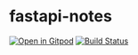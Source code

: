 # fastapi-notes
[![Open in Gitpod](https://gitpod.io/button/open-in-gitpod.svg)](https://gitpod.io/#https://github.com/exepirit/fastapi-notes)
[![Build Status](https://travis-ci.com/exepirit/fastapi-notes.svg?branch=master)](https://travis-ci.com/exepirit/fastapi-notes)

